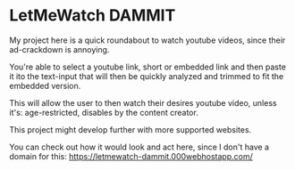 # LetMeWatch DAMMIT

My project here is a quick roundabout to watch youtube videos, since their ad-crackdown is annoying.

You're able to select a youtube link, short or embedded link and then paste it ito the text-input that will then be quickly analyzed and trimmed to fit the embedded version.

This will allow the user to then watch their desires youtube video, unless it's: age-restricted, disables by the content creator.

This project might develop further with more supported websites.

You can check out how it would look and act here, since I don't have a domain for this: https://letmewatch-dammit.000webhostapp.com/
